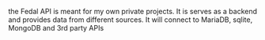 the Fedal API is meant for my own private projects. It is serves as a backend and provides data from different sources. It will connect to MariaDB, sqlite, MongoDB and 3rd party APIs